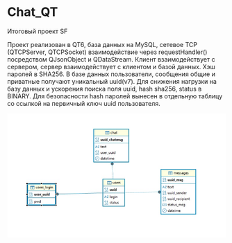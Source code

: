 # Chat_QT
Итоговый проект SF

Проект реализован в QT6, база данных на MySQL, сетевое TCP (QTCPServer, QTCPSocket) взаимодействие через requestHandler() посредством QJsonObject и QDataStream. 
Клиент взаимодействует с сервером, сервер взаимодействует с клиентом и базой данных. Хэш паролей в SHA256. 
В базе данных пользователи, сообщения общие и приватные получают уникальный uuid(v7). Для снижения нагрузки на базу данных и ускорения поиска поля uuid, hash sha256, status в BINARY.
Для безопасности hash паролей вынесен в отдельную таблицу со ссылкой на первичный ключ uuid пользователя.
<p align="center">
 <img width="600px" src="mysql.jpg" alt="qr"/>
</p>
